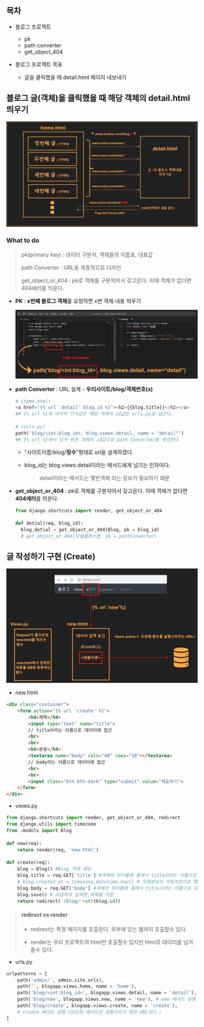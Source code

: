 ## 목차

- 블로그 프로젝트
  - pk
  - path converter
  - get_object_404

- 블로그 프로젝트 목표
  - 글을 클릭했을 때 detail.html 페이지 내보내기

## 블로그 글(객체)을 클릭했을 때 해당 객체의 detail.html 띄우기

![detail_design1](../images/detail_design.png)



### What to do

> pk(primary key) : 데이터 구분자, 객체들의 이름표, 대표값
>
> path Converter : URL을 계층적으로 디자인
>
> get_object_or_404 : pk로 객체를 구분지어서 갖고온다. 이때 객체가 없다면 404에러를 띄운다.



- **PK** : **x번째 블로그 객체**를 요청하면 x번 객체 내용 띄우기

  ![pathConverter](../images/pathConverter.png)

  

- **path Converter** : URL 설계 - **우리사이트/blog/객체번호(x)**

  ```python
  # (home.html)
  <a href="{% url 'detail' blog.id %}"><h2>{{blog.title}}</h2></a>
  ## {% url %}의 마지막 인자값은 해당 객체의 id값은 urls.py로 넘긴다.
  
  # (urls.py)
  path('blog/<int:blog_id>, blog.views.detail, name = "detail"')
  ## {% url %}에서 넘겨 받은 객체의 id값으로 path Converter를 생성한다.
  ```

  - "사이트이름/blog/**정수**"형태로 url을 설계하겠다.

  - blog_id는 blog.views.detail이라는 메서드에게 넘기는 인자이다. 

    >  detail이라는 메서드는 몇번객체 라는 정보가 필요하기 떄문

  

- **get_object_or_404** : pk로 객체를 구분지어서 갖고온다. 이때 객체가 없다면 **404에러**를 띄운다.

  ```python
  from django.shortcuts import render, get_object_or_404
  
  def detial(req, blog_id):
    blog_detial = get_object_or_404(Blog, pk = blog_id)
    # get_object_or_404(모델클래스명, pk = pathConverter)
  ```

  

## 글 작성하기 구현 (Create)

 ![createLogic](../images/createLogic.png)



- new.html

```html
<div class="container">
    <form action="{% url 'create' %}">
        <h4>제목</h4>
        <input type="text" name="title">
      	// title이라는 이름으로 데이터에 접근
        <br>
        <br>
        <h4>본문</h4>
        <textarea name="body" cols="40" rows="10"></textarea> 
      	// body라는 이름으로 데이터에 접근
        <br>
        <br>
        <input class="btn btn-dark" type="submit" value="제출하기">
    </form>
</div>
```

- views.py

```python
from django.shortcuts import render, get_object_or_404, redirect
from django.utils import timezone
from .models import Blog

def new(req):
    return render(req, 'new.html')

def create(req):
    blog = Blog() #Blog 객체 생성
    blog.title = req.GET['title'] #객체의 타이틀에 폼에서 title이라는 이름으로 데이터를 갖고와저장
    # blog.created_at = timezone,datetime.now() # 모델생성시 자동저장으로 했기때문에 굳이 안해도됨
    blog.body = req.GET['body'] #객체의 타이틀에 폼에서 title이라는 이름으로 데이터를 갖고와저장
    blog.save() # 지금까지 입력한 객체를 저장
    return redirect('/blog/'+str(blog.id)) 
```

> #### redirect vs render
>
> - redirect는 특정 페이지를 호출한다. 외부에 있는 웹까지 호출할수 있다.
>
> - render는 우리 프로젝트의 html만 호출할수 있지만 html로 데이터를 넘겨줄수 있다.



- urls.py

```python
urlpatterns = [
    path('admin/', admin.site.urls),
    path('', blogapp.views.home, name = 'home'),
    path('blog/<int:blog_id>', blogapp.views.detail, name = 'detail'),
    path('blog/new', blogapp.views.new, name = 'new'), # new 메서드 실행 -> new.html만 연다
    path('blog/create', blogapp.views.create, name = 'create'), 
  	# create 메서드 실행 (단순히 메서드만 실행시키기 위한 URL이다.)
]
```

